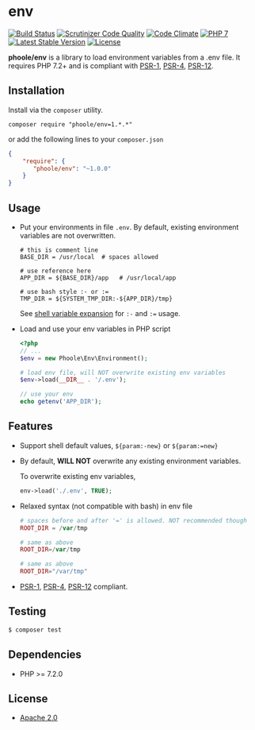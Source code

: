 # env
[![Build Status](https://travis-ci.com/phoole/env.svg?branch=master)](https://travis-ci.com/phoole/env)
[![Scrutinizer Code Quality](https://scrutinizer-ci.com/g/phoole/env/badges/quality-score.png?b=master)](https://scrutinizer-ci.com/g/phoole/env/?branch=master)
[![Code Climate](https://codeclimate.com/github/phoole/env/badges/gpa.svg)](https://codeclimate.com/github/phoole/env)
[![PHP 7](https://img.shields.io/packagist/php-v/phoole/env/1.0.0)](https://packagist.org/packages/phoole/env)
[![Latest Stable Version](https://img.shields.io/packagist/vpre/phoole/env.svg?style=flat)](https://packagist.org/packages/phoole/env)
[![License](https://img.shields.io/github/license/phoole/env)]()

**phoole/env** is a library to load environment variables from a .env file. It requires PHP 7.2+ and is compliant with [PSR-1][PSR-1], [PSR-4][PSR-4], [PSR-12][PSR-12].

[PSR-1]: http://www.php-fig.org/psr/psr-1/ "PSR-1: Basic Coding Standard"
[PSR-4]: http://www.php-fig.org/psr/psr-4/ "PSR-4: Autoloader"
[PSR-12]: http://www.php-fig.org/psr/psr-2/ "PSR-12: Extended Coding Style Guide"
[variable]: https://www.gnu.org/software/bash/manual/html_node/Shell-Parameter-Expansion.html "Shell Variable Expansion"

Installation
---
Install via the `composer` utility.

```
composer require "phoole/env=1.*.*"
```

or add the following lines to your `composer.json`

```json
{
    "require": {
       "phoole/env": "~1.0.0"
    }
}
```

Usage
---

- Put your environments in file `.env`. By default, existing environment variables are not overwritten.

  ```shell
  # this is comment line
  BASE_DIR = /usr/local  # spaces allowed

  # use reference here
  APP_DIR = ${BASE_DIR}/app   # /usr/local/app

  # use bash style :- or :=
  TMP_DIR = ${SYSTEM_TMP_DIR:-${APP_DIR}/tmp} 
  ```
  See [shell variable expansion][variable] for `:-` and `:=` usage.

- Load and use your env variables in PHP script

  ```php
  <?php
  // ...
  $env = new Phoole\Env\Environment();

  # load env file, will NOT overwrite existing env variables
  $env->load(__DIR__ . '/.env');

  // use your env
  echo getenv('APP_DIR');
  ```

Features
---

- Support shell default values, `${param:-new}` or `${param:=new}`

- By default, **WILL NOT** overwrite any existing environment variables.

  To overwrite existing env variables,

  ```php
  env->load('./.env', TRUE);
  ```

- Relaxed syntax (not compatible with bash) in env file

  ```php
  # spaces before and after '=' is allowed. NOT recommended though
  ROOT_DIR = /var/tmp

  # same as above
  ROOT_DIR=/var/tmp

  # same as above
  ROOT_DIR="/var/tmp"
  ```

- [PSR-1][PSR-1], [PSR-4][PSR-4], [PSR-12][PSR-12] compliant.

Testing
---

```bash
$ composer test
```

Dependencies
---

- PHP >= 7.2.0

License
---

 - [Apache 2.0](https://www.apache.org/licenses/LICENSE-2.0)
